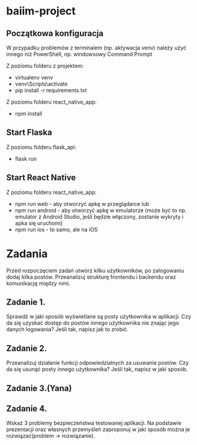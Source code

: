 # baiim-project
## Początkowa konfiguracja
W przypadku problemów z terminalem (np. aktywacja venv) należy użyć innego niż PowerShell, np. windowsowy Command Prompt

Z poziomu folderu z projektem:
- virtualenv venv
- venv\Scripts\activate
- pip install -r requirements.txt

Z poziomu folderu react_native_app:
- npm install

## Start Flaska
Z poziomu folderu flask_api:
- flask run

## Start React Native
Z poziomu folderu react_native_app:
- npm run web - aby otworzyć apkę w przeglądarce lub
- npm run android - aby otworzyć apkę w emulatorze (może być to np. emulator z Android Studio, jeśli będzie włączony, zostanie wykryty i apka się uruchomi)
- npm run ios - to samo, ale na iOS

# Zadania
Przed rozpoczęciem zadań utwórz kilku użytkowników, po zalogowaniu dodaj kilka postów. Przeanalizuj strukturę frontendu i backendu oraz komunikację między nimi.

## Zadanie 1.
Sprawdź w jaki sposób wyświetlane są posty użytkownika w aplikacji. Czy da się uzyskać dostęp do postów innego użytkownika nie znając jego danych logowania? Jeśli tak, napisz jak to zrobić.

## Zadanie 2.
Przeanalizuj działanie funkcji odpowiedzialnych za usuwanie postów. Czy da się usunąć posty innego użytkownika? Jeśli tak, napisz w jaki sposób.

## Zadanie 3.(Yana)


## Zadanie 4.
Wskaż 3 problemy bezpieczeństwa testowanej aplikacji. Na podstawie prezentacji oraz własnych przemyśleń zaproponuj w jaki sposób można je rozwiązać(problem -> rozwiązanie).
